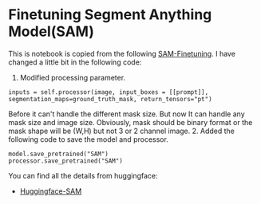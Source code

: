 # Finetuning Segment Anything Model(SAM)
This is notebook is copied from the following [SAM-Finetuning](https://github.com/alaminkawsar/Transformers-Tutorials/tree/master/SAM). I have changed a little bit in the following code:

1. Modified processing parameter.
```
inputs = self.processor(image, input_boxes = [[prompt]], segmentation_maps=ground_truth_mask, return_tensors="pt")

```
Before it can't handle the different mask size. But now It can handle any mask size and image size. Obviously, mask should be binary format or the mask shape will be (W,H) but not 3 or 2 channel image.
2. Added the following code to save the model and processor.
```
model.save_pretrained("SAM")
processor.save_pretrained("SAM")
```

You can find all the details from huggingface:
- [Huggingface-SAM](https://huggingface.co/docs/transformers/main/en/model_doc/sam)



